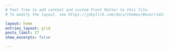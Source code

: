 ```yaml
---
# Feel free to add content and custom Front Matter to this file.
# To modify the layout, see https://jekyllrb.com/docs/themes/#overriding-theme-defaults

layout: home
entries_layout: grid
posts_limit: 27
show_excerpts: false

---
```

